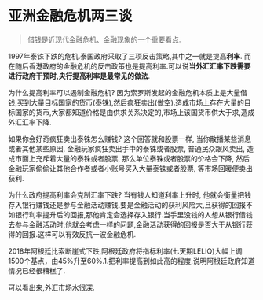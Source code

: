 # 亚洲金融危机两三谈

> 借钱是近现代金融危机、金融现象的一个重要看点.



1997年泰铢下跌的危机.泰国政府采取了三项反击策略,其中之一就是提高**利率**. 而在随后香港政府的金融危机的反击政策也是提高利率.可以说**当外汇汇率下跌需要进行政府干预时,央行提高利率是最常见的做法**.

为什么提高利率可以遏制金融危机? 因为索罗斯发起的金融危机本质上是大量借钱,买到大量目标国家的货币(泰铢),然后疯狂卖出(做空).造成市场上存在大量的目标国家的货币,大家都知道价格是由供求关系决定的,市场上该国货币供大于求,造成外汇汇率下降.

如果你会好奇疯狂卖出泰铢怎么赚钱? 这个回答就和股票一样, 当你散播某些消息或者其他某些原因, 金融玩家疯狂卖出手中的泰铢或者股票, 普通民众跟风卖出, 造成市面上充斥着大量的泰铢或者股票, 那么单位泰铢或者股票的价格会下降, 然后金融玩家偷偷让其他合作者或者小账号买入大量泰铢或者股票, 等市场回暖便卖出获利.

为什么政府提高利率会克制汇率下跌? 当有钱人知道利率上升时, 他就会衡量把钱存入银行赚钱还是参与金融活动赚钱,要是金融活动的获利风险大,且获得的回报不如银行利率提升后的回报,那他肯定会选择存入银行.当手里没钱的人想从银行借钱去参与金融活动时,他就会考虑一样的问题,金融活动获得的回报是否大于从银行获得的回报.这样可以有效反抗一波金融危机.

2018年阿根廷比索断崖式下跌,阿根廷政府将指标利率(七天期LELIQ)大幅上调1500个基点，由45%升至60%.1.把利率提高到如此高的程度,说明阿根廷政府知道情况已经很糟糕了.

可以看出来,外汇市场水很深.​​​​
